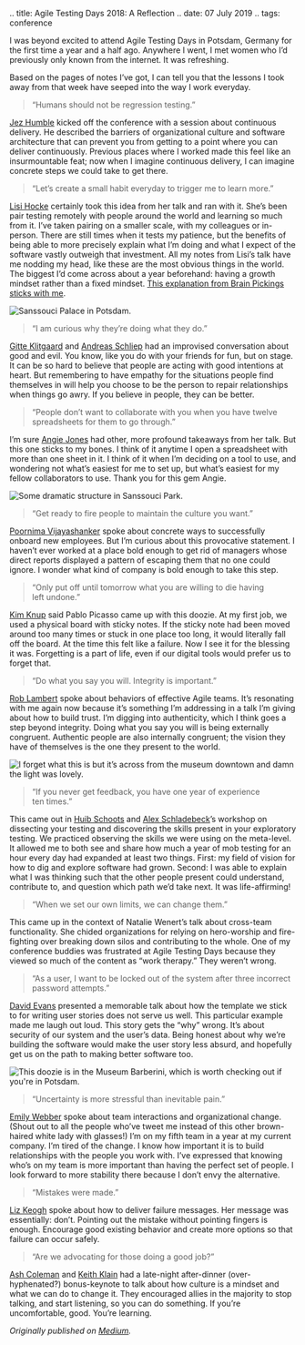 .. title: Agile Testing Days 2018: A Reflection
.. date: 07 July 2019
.. tags: conference

<p name="4f54" id="4f54" class="graf graf--p graf-after--h3">I was beyond excited to attend Agile Testing Days in Potsdam, Germany for the first time a year and a half ago. Anywhere I went, I met women who I’d previously only known from the internet. It was refreshing.</p><p name="bd6a" id="bd6a" class="graf graf--p graf-after--p">Based on the pages of notes I’ve got, I can tell you that the lessons I took away from that week have seeped into the way I work everyday.</p><blockquote name="14da" id="14da" class="graf graf--pullquote graf--startsWithDoubleQuote graf-after--p">“Humans should not be regression testing.”</blockquote><p name="d815" id="d815" class="graf graf--p graf-after--pullquote"><a href="https://twitter.com/jezhumble" data-href="https://twitter.com/jezhumble" class="markup--anchor markup--p-anchor" rel="noopener" target="_blank">Jez Humble</a> kicked off the conference with a session about continuous delivery. He described the barriers of organizational culture and software architecture that can prevent you from getting to a point where you can deliver continuously. Previous places where I worked made this feel like an insurmountable feat; now when I imagine continuous delivery, I can imagine concrete steps we could take to get there.</p><blockquote name="0481" id="0481" class="graf graf--pullquote graf--startsWithDoubleQuote graf-after--p">“Let’s create a small habit everyday to trigger me to learn more.”</blockquote><p name="7bbd" id="7bbd" class="graf graf--p graf-after--pullquote"><a href="https://twitter.com/lisihocke" data-href="https://twitter.com/lisihocke" class="markup--anchor markup--p-anchor" rel="noopener" target="_blank">Lisi Hocke</a> certainly took this idea from her talk and ran with it. She’s been pair testing remotely with people around the world and learning so much from it. I’ve taken pairing on a smaller scale, with my colleagues or in-person. There are still times when it tests my patience, but the benefits of being able to more precisely explain what I’m doing and what I expect of the software vastly outweigh that investment. All my notes from Lisi’s talk have me nodding my head, like these are the most obvious things in the world. The biggest I’d come across about a year beforehand: having a growth mindset rather than a fixed mindset. <a href="https://www.brainpickings.org/2014/01/29/carol-dweck-mindset/" data-href="https://www.brainpickings.org/2014/01/29/carol-dweck-mindset/" class="markup--anchor markup--p-anchor" rel="noopener" target="_blank">This explanation from Brain Pickings sticks with me</a>.</p>

![](/images/posts/2019/sanssouci-palace.jpeg "Sanssouci Palace in Potsdam.")


<blockquote name="f3ae" id="f3ae" class="graf graf--pullquote graf--startsWithDoubleQuote graf-after--figure">“I am curious why they’re doing what they do.”</blockquote><p name="7ad0" id="7ad0" class="graf graf--p graf-after--pullquote"><a href="https://twitter.com/NativeWired" data-href="https://twitter.com/NativeWired" class="markup--anchor markup--p-anchor" rel="noopener" target="_blank">Gitte Klitgaard</a> and <a href="https://twitter.com/andreasschliep" data-href="https://twitter.com/andreasschliep" class="markup--anchor markup--p-anchor" rel="noopener" target="_blank">Andreas Schliep</a> had an improvised conversation about good and evil. You know, like you do with your friends for fun, but on stage. It can be so hard to believe that people are acting with good intentions at heart. But remembering to have empathy for the situations people find themselves in will help you choose to be the person to repair relationships when things go awry. If you believe in people, they can be better.</p><blockquote name="c286" id="c286" class="graf graf--pullquote graf--startsWithDoubleQuote graf-after--p">“People don’t want to collaborate with you when you have twelve spreadsheets for them to go through.”</blockquote><p name="7691" id="7691" class="graf graf--p graf-after--pullquote">I’m sure <a href="https://twitter.com/techgirl1908" data-href="https://twitter.com/techgirl1908" class="markup--anchor markup--p-anchor" rel="noopener" target="_blank">Angie Jones</a> had other, more profound takeaways from her talk. But this one sticks to my bones. I think of it anytime I open a spreadsheet with more than one sheet in it. I think of it when I’m deciding on a tool to use, and wondering not what’s easiest for me to set up, but what’s easiest for my fellow collaborators to use. Thank you for this gem Angie.</p>

![](/images/posts/2019/sanssouci-park.jpeg "Some dramatic structure in Sanssouci Park.")


<blockquote name="f5ac" id="f5ac" class="graf graf--pullquote graf--startsWithDoubleQuote graf-after--figure">“Get ready to fire people to maintain the culture you want.”</blockquote><p name="f967" id="f967" class="graf graf--p graf-after--pullquote"><a href="https://twitter.com/poornima" data-href="https://twitter.com/poornima" class="markup--anchor markup--p-anchor" rel="noopener" target="_blank">Poornima Vijayashanker</a> spoke about concrete ways to successfully onboard new employees. But I’m curious about this provocative statement. I haven’t ever worked at a place bold enough to get rid of managers whose direct reports displayed a pattern of escaping them that no one could ignore. I wonder what kind of company is bold enough to take this step.</p><blockquote name="deaf" id="deaf" class="graf graf--pullquote graf--startsWithDoubleQuote graf-after--p">“Only put off until tomorrow what you are willing to die having left undone.”</blockquote><p name="c0ca" id="c0ca" class="graf graf--p graf-after--pullquote"><a href="https://twitter.com/Punkmik" data-href="https://twitter.com/Punkmik" class="markup--anchor markup--p-anchor" rel="noopener" target="_blank">Kim Knup</a> said Pablo Picasso came up with this doozie. At my first job, we used a physical board with sticky notes. If the sticky note had been moved around too many times or stuck in one place too long, it would literally fall off the board. At the time this felt like a failure. Now I see it for the blessing it was. Forgetting is a part of life, even if our digital tools would prefer us to forget that.</p><blockquote name="af08" id="af08" class="graf graf--pullquote graf--startsWithDoubleQuote graf-after--p">“Do what you say you will. Integrity is important.”</blockquote><p name="f653" id="f653" class="graf graf--p graf-after--pullquote"><a href="https://twitter.com/Rob_Lambert" data-href="https://twitter.com/Rob_Lambert" class="markup--anchor markup--p-anchor" rel="noopener" target="_blank">Rob Lambert</a> spoke about behaviors of effective Agile teams. It’s resonating with me again now because it’s something I’m addressing in a talk I’m giving about how to build trust. I’m digging into authenticity, which I think goes a step beyond integrity. Doing what you say you will is being externally congruent. Authentic people are also internally congruent; the vision they have of themselves is the one they present to the world.</p>

![](/images/posts/2019/downtown.jpeg "I forget what this is but it’s across from the museum downtown and damn the light was lovely.")

<blockquote name="7969" id="7969" class="graf graf--pullquote graf--startsWithDoubleQuote graf-after--figure">“If you never get feedback, you have one year of experience ten times.”</blockquote><p name="a539" id="a539" class="graf graf--p graf-after--pullquote">This came out in <a href="https://twitter.com/huibschoots" data-href="https://twitter.com/huibschoots" class="markup--anchor markup--p-anchor" rel="noopener" target="_blank">Huib Schoots</a> and <a href="https://twitter.com/alex_schl" data-href="https://twitter.com/alex_schl" class="markup--anchor markup--p-anchor" rel="noopener" target="_blank">Alex Schladebeck</a>’s workshop on dissecting your testing and discovering the skills present in your exploratory testing. We practiced observing the skills we were using on the meta-level. It allowed me to both see and share how much a year of mob testing for an hour every day had expanded at least two things. First: my field of vision for how to dig and explore software had grown. Second: I was able to explain what I was thinking such that the other people present could understand, contribute to, and question which path we’d take next. It was life-affirming!</p><blockquote name="b8f8" id="b8f8" class="graf graf--pullquote graf--startsWithDoubleQuote graf-after--p">“When we set our own limits, we can change them.”</blockquote><p name="c8b4" id="c8b4" class="graf graf--p graf-after--pullquote">This came up in the context of Natalie Wenert’s talk about cross-team functionality. She chided organizations for relying on hero-worship and fire-fighting over breaking down silos and contributing to the whole. One of my conference buddies was frustrated at Agile Testing Days because they viewed so much of the content as “work therapy.” They weren’t wrong.</p><blockquote name="e6da" id="e6da" class="graf graf--pullquote graf--startsWithDoubleQuote graf-after--p">“As a user, I want to be locked out of the system after three incorrect password attempts.”</blockquote><p name="1723" id="1723" class="graf graf--p graf-after--pullquote"><a href="https://twitter.com/DavidEvans66" data-href="https://twitter.com/DavidEvans66" class="markup--anchor markup--p-anchor" rel="noopener" target="_blank">David Evans</a> presented a memorable talk about how the template we stick to for writing user stories does not serve us well. This particular example made me laugh out loud. This story gets the “why” wrong. It’s about security of our system and the user’s data. Being honest about why we’re building the software would make the user story less absurd, and hopefully get us on the path to making better software too.</p>

![](/images/posts/2019/barberini.jpeg "This doozie is in the Museum Barberini, which is worth checking out if you're in Potsdam.")

<blockquote name="710c" id="710c" class="graf graf--pullquote graf--startsWithDoubleQuote graf-after--figure">“Uncertainty is more stressful than inevitable pain.”</blockquote><p name="7f33" id="7f33" class="graf graf--p graf-after--pullquote"><a href="https://twitter.com/ewebber" data-href="https://twitter.com/ewebber" class="markup--anchor markup--p-anchor" rel="noopener" target="_blank">Emily Webber</a> spoke about team interactions and organizational change. (Shout out to all the people who’ve tweet me instead of this other brown-haired white lady with glasses!) I’m on my fifth team in a year at my current company. I’m tired of the change. I know how important it is to build relationships with the people you work with. I’ve expressed that knowing who’s on my team is more important than having the perfect set of people. I look forward to more stability there because I don’t envy the alternative.</p><blockquote name="fc3c" id="fc3c" class="graf graf--pullquote graf--startsWithDoubleQuote graf-after--p">“Mistakes were made.”</blockquote><p name="7aee" id="7aee" class="graf graf--p graf-after--pullquote"><a href="https://twitter.com/lunivore" data-href="https://twitter.com/lunivore" class="markup--anchor markup--p-anchor" rel="noopener" target="_blank">Liz Keogh</a> spoke about how to deliver failure messages. Her message was essentially: don’t. Pointing out the mistake without pointing fingers is enough. Encourage good existing behavior and create more options so that failure can occur safely.</p><blockquote name="20f1" id="20f1" class="graf graf--pullquote graf--startsWithDoubleQuote graf-after--p">“Are we advocating for those doing a good job?”</blockquote><p name="2163" id="2163" class="graf graf--p graf-after--pullquote graf--trailing"><a href="https://twitter.com/AshColeman30" data-href="https://twitter.com/AshColeman30" class="markup--anchor markup--p-anchor" rel="noopener" target="_blank">Ash Coleman</a> and <a href="https://twitter.com/keithklain" data-href="https://twitter.com/keithklain" class="markup--anchor markup--p-anchor" rel="noopener" target="_blank">Keith Klain</a> had a late-night after-dinner (over-hyphenated?) bonus-keynote to talk about how culture is a mindset and what we can do to change it. They encouraged allies in the majority to stop talking, and start listening, so you can do something. If you’re uncomfortable, good. You’re learning.</p></div></div></section>
</section>

*Originally published on [Medium](https://medium.com/@ezagroba/agile-testing-days-2017-a-reflection-2ea505b09eec).*
